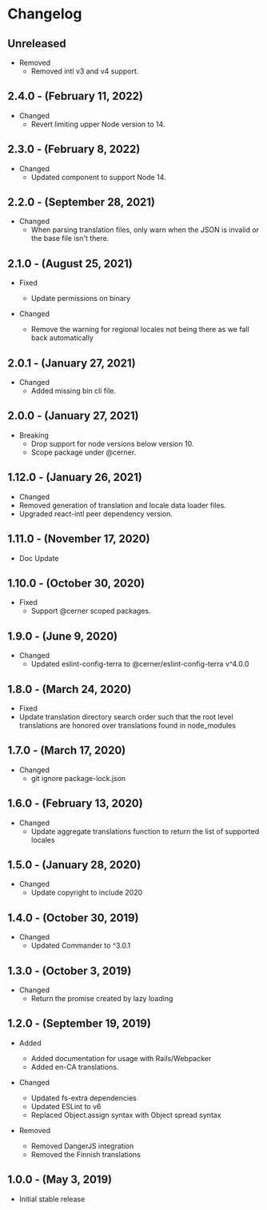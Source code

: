 # Changelog

## Unreleased
* Removed
  * Removed intl v3 and v4 support.

## 2.4.0 - (February 11, 2022)

* Changed
  * Revert limiting upper Node version to 14.

## 2.3.0 - (February 8, 2022)

* Changed
  * Updated component to support Node 14.

## 2.2.0 - (September 28, 2021)

* Changed
  * When parsing translation files, only warn when the JSON is invalid or the base file isn't there.

## 2.1.0 - (August 25, 2021)

* Fixed
  * Update permissions on binary

* Changed
  * Remove the warning for regional locales not being there as we fall back automatically

## 2.0.1 - (January 27, 2021)

* Changed
  * Added missing bin cli file.

## 2.0.0 - (January 27, 2021)

* Breaking
  * Drop support for node versions below version 10.
  * Scope package under @cerner.

## 1.12.0 - (January 26, 2021)

* Changed
* Removed generation of translation and locale data loader files.
* Upgraded react-intl peer dependency version.

## 1.11.0 - (November 17, 2020)

* Doc Update

## 1.10.0 - (October 30, 2020)

* Fixed
  * Support @cerner scoped packages.

## 1.9.0 - (June 9, 2020)

* Changed
  * Updated eslint-config-terra to @cerner/eslint-config-terra v^4.0.0

## 1.8.0 - (March 24, 2020)

* Fixed
* Update translation directory search order such that the root level translations are honored over translations found in node_modules

## 1.7.0 - (March 17, 2020)

* Changed
  * git ignore package-lock.json

## 1.6.0 - (February 13, 2020)

* Changed
  * Update aggregate translations function to return the list of supported locales

## 1.5.0 - (January 28, 2020)

* Changed
  * Update copyright to include 2020

## 1.4.0 - (October 30, 2019)

* Changed
  * Updated Commander to ^3.0.1

## 1.3.0 - (October 3, 2019)

* Changed
  * Return the promise created by lazy loading

## 1.2.0 - (September 19, 2019)

* Added
  * Added documentation for usage with Rails/Webpacker
  * Added en-CA translations.

* Changed
  * Updated fs-extra dependencies
  * Updated ESLint to v6
  * Replaced Object.assign syntax with Object spread syntax

* Removed
  * Removed DangerJS integration
  * Removed the Finnish translations

## 1.0.0 - (May 3, 2019)

* Initial stable release
